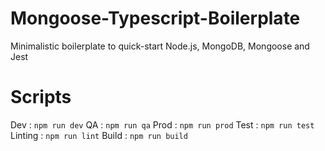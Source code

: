 # Mongoose-Typescript-Boilerplate

Minimalistic boilerplate to quick-start Node.js, MongoDB, Mongoose and Jest


# Scripts
Dev : ```npm run dev```
QA : ```npm run qa```
Prod : ```npm run prod```
Test : ```npm run test```
Linting : ```npm run lint```
Build : ```npm run build```

